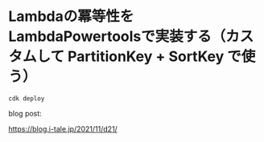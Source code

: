 # Lambdaの冪等性をLambdaPowertoolsで実装する（カスタムして PartitionKey + SortKey で使う）

```
cdk deploy
```

blog post:

https://blog.i-tale.jp/2021/11/d21/
